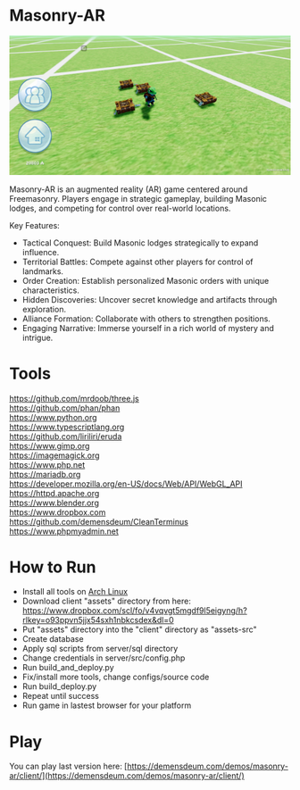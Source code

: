 # Masonry-AR

![Screenshot](Screenshot.png) 

Masonry-AR is an augmented reality (AR) game centered around Freemasonry. Players engage in strategic gameplay, building Masonic lodges, and competing for control over real-world locations.

Key Features:  
  
- Tactical Conquest: Build Masonic lodges strategically to expand influence.  
- Territorial Battles: Compete against other players for control of landmarks.  
- Order Creation: Establish personalized Masonic orders with unique characteristics.  
- Hidden Discoveries: Uncover secret knowledge and artifacts through exploration.  
- Alliance Formation: Collaborate with others to strengthen positions.  
- Engaging Narrative: Immerse yourself in a rich world of mystery and intrigue.  
  

# Tools  
https://github.com/mrdoob/three.js  
https://github.com/phan/phan  
https://www.python.org  
https://www.typescriptlang.org  
https://github.com/liriliri/eruda  
https://www.gimp.org  
https://imagemagick.org  
https://www.php.net  
https://mariadb.org  
https://developer.mozilla.org/en-US/docs/Web/API/WebGL_API  
https://httpd.apache.org  
https://www.blender.org  
https://www.dropbox.com  
https://github.com/demensdeum/CleanTerminus  
https://www.phpmyadmin.net  

# How to Run  

* Install all tools on [Arch Linux](https://archlinux.org)  
* Download client "assets" directory from here: https://www.dropbox.com/scl/fo/v4vqvgt5mgdf9l5eigyng/h?rlkey=o93ppvn5jjx54sxh1nbkcsdex&dl=0  
* Put "assets" directory into the "client" directory as "assets-src"
* Create database  
* Apply sql scripts from server/sql directory
* Change credentials in server/src/config.php  
* Run build_and_deploy.py  
* Fix/install more tools, change configs/source code  
* Run build_deploy.py  
* Repeat until success  
* Run game in lastest browser for your platform

# Play
You can play last version here:
[https://demensdeum.com/demos/masonry-ar/client/](https://demensdeum.com/demos/masonry-ar/client/)